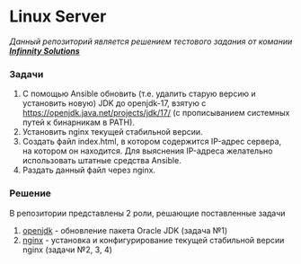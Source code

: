 # Linux Server
_Данный репозиторий является решением тестового задания от комании **[Infinnity Solutions](https://infinnity.ru/ "Infinnity Solutions")**_

### Задачи

1. С помощью Ansible обновить (т.е. удалить старую версию и установить новую) JDK до openjdk-17, взятую с https://openjdk.java.net/projects/jdk/17/ (с прописыванием системных путей к бинарникам в PATH).
2. Установить nginx текущей стабильной версии.
3. Создать файл index.html, в котором содержится IP-адрес сервера, на котором он находится. Для выяснения IP-адреса желательно использовать штатные средства Ansible.
4. Раздать данный файл через nginx.

### Решение
В репозитории представлены 2 роли, решающие поставленные задачи
1. [openjdk](roles/openjdk/README.md) - обновление пакета Oracle JDK (задача №1)
2. [nginx](roles/nginx/README.md) - установка и конфигурирование текущей стабильной версии nginx (задачи №2, 3, 4)
